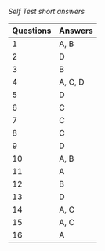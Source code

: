*Self Test short answers*

Questions | Answers
----------|--------
1         | A, B
2         | D
3         | B
4         | A, C, D
5         | D
6         | C
7         | C
8         | C
9         | D
10        | A, B
11        | A
12        | B
13        | D
14        | A, C
15        | A, C
16        | A
